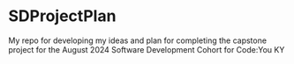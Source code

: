 # SDProjectPlan
My repo for developing my ideas and plan for completing the capstone project for the August 2024 Software Development Cohort for Code:You KY

